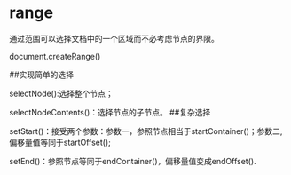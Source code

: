 # range
通过范围可以选择文档中的一个区域而不必考虑节点的界限。

document.createRange()

##实现简单的选择

selectNode():选择整个节点；

selectNodeContents()：选择节点的子节点。
##复杂选择

setStart()：接受两个参数：参数一，参照节点相当于startContainer()；参数二,偏移量值等同于startOffset();

setEnd()：参照节点等同于endContainer()，偏移量值变成endOffset().


